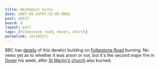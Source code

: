 ```yaml
---
title: Westmount burns
date: 2007-09-24T07:52:05.000Z
post: 10517
board: 8
layout: post
tags: [folkestone road, dover, church]
permalink: /m/10517/
---
```

BBC has <a href="http://news.bbc.co.uk/1/hi/england/kent/7009499.stm">details</a> of this derelict building on <a href="/wiki/folkestone+road">Folkestone Road</a> burning. No news yet as to whether it was arson or not, but it's the second major fire in <a href="/wiki/dover">Dover</a> his week, after <a href="/wiki/st+martin+s">St Martin's</a> <a href="/wiki/church">church</a> also burned.
